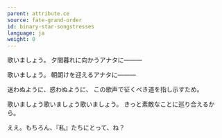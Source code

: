 ```yaml
---
parent: attribute.ce
source: fate-grand-order
id: binary-star-songstresses
language: ja
weight: 0
---
```


歌いましょう。
夕間暮れに向かうアナタに―――

歌いましょう。
朝朗けを迎えるアナタに―――

迷わぬように、惑わぬように、
この歌声で征くべき道を指し示すため。

歌いましょう歌いましょう歌いましょう。
きっと素敵なことに巡り合えるから。


ええ。もちろん、『私』たちにとって、ね？
